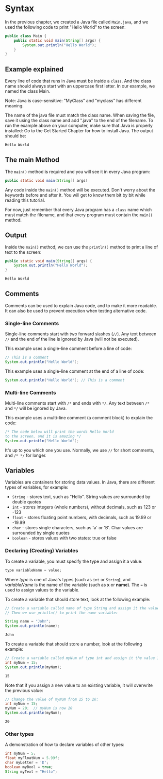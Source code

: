 # Syntax

In the previous chapter, we created a Java file called `Main.java`, and we used the following code to print "Hello World" to the screen:

``` java filename=Main.java
public class Main {
    public static void main(String[] args) {
        System.out.println("Hello World");
    }
}
```

## Example explained
Every line of code that runs in Java must be inside a `class`. And the class name should always start with an uppercase first letter. In our example, we named the class Main.

Note: Java is case-sensitive: "MyClass" and "myclass" has different meaning.

The name of the java file must match the class name. When saving the file, save it using the class name and add ".java" to the end of the filename. To run the example above on your computer, make sure that Java is properly installed: Go to the Get Started Chapter for how to install Java. The output should be:

``` txt filename=Output
Hello World
```

## The main Method

The `main()` method is required and you will see it in every Java program:

``` java
public static void main(String[] args)
```

Any code inside the `main()` method will be executed. Don't worry about the keywords before and after it. You will get to know them bit by bit while reading this tutorial.

For now, just remember that every Java program has a    `class` name which must match the filename, and that every program must contain the `main()` method.

## Output
Inside the `main()` method, we can use the `println()` method to print a line of text to the screen:

``` java
public static void main(String[] args) {
    System.out.println("Hello World");
}
```
``` txt filename=Output
Hello World
```

## Comments
Comments can be used to explain Java code, and to make it more readable. It can also be used to prevent execution when testing alternative code.

### Single-line Comments
Single-line comments start with two forward slashes (`//`). Any text between `//` and the end of the line is ignored by Java (will not be executed).

This example uses a single-line comment before a line of code:
``` java
// This is a comment
System.out.println("Hello World");
```
This example uses a single-line comment at the end of a line of code:
``` java
System.out.println("Hello World"); // This is a comment
```

### Multi-line Comments
Multi-line comments start with `/*` and ends with `*/`. Any text between `/*` and `*/` will be ignored by Java.

This example uses a multi-line comment (a comment block) to explain the code:
``` java
/* The code below will print the words Hello World
to the screen, and it is amazing */
System.out.println("Hello World");
```

It's up to you which one you use. Normally, we use `//` for short comments, and `/* */` for longer.

## Variables
Variables are containers for storing data values. In Java, there are different types of variables, for example:

- `String` - stores text, such as "Hello". String values are surrounded by double quotes
- `int` - stores integers (whole numbers), without decimals, such as 123 or -123
- `float` - stores floating point numbers, with decimals, such as 19.99 or -19.99
- `char` - stores single characters, such as 'a' or 'B'. Char values are surrounded by single quotes
- `boolean` - stores values with two states: true or false

### Declaring (Creating) Variables
To create a variable, you must specify the type and assign it a value:
``` java
type variableName = value;
```
Where _type_ is one of Java's types (such as `int` or `String`), and _variableName_ is the name of the variable (such as **x** or **name**). The `=` is used to assign values to the variable.

To create a variable that should store text, look at the following example:
``` java
// Create a variable called name of type String and assign it the value "John".
// Then we use println() to print the name variable:

String name = "John";
System.out.println(name);
```
``` txt filename=Output
John
```
To create a variable that should store a number, look at the following example:
``` java
// Create a variable called myNum of type int and assign it the value 15:
int myNum = 15;
System.out.println(myNum);
```
``` txt filename=Output
15
```
Note that if you assign a new value to an existing variable, it will overwrite the previous value:
``` java
// Change the value of myNum from 15 to 20:
int myNum = 15;
myNum = 20;  // myNum is now 20
System.out.println(myNum);
```
``` txt filename=Output
20
```

### Other types
A demonstration of how to declare variables of other types:
``` java
int myNum = 5;
float myFloatNum = 5.99f;
char myLetter = 'D';
boolean myBool = true;
String myText = "Hello";
```